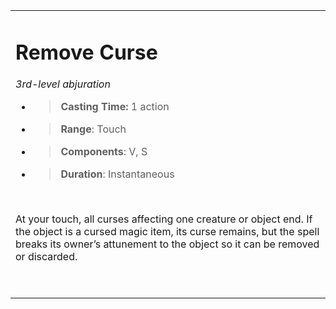 <table><tbody><tr class="odd"><td><h1 id="remove-curse"><strong>Remove Curse</strong></h1><p><em>3rd-level abjuration</em></p><ul><li><blockquote><p><strong>Casting Time:</strong> 1 action</p></blockquote></li><li><blockquote><p><strong>Range</strong>: Touch</p></blockquote></li><li><blockquote><p><strong>Components</strong>: V, S</p></blockquote></li><li><blockquote><p><strong>Duration</strong>: Instantaneous</p></blockquote></li></ul><p> </p><p>At your touch, all curses affecting one creature or object end. If the object is a cursed magic item, its curse remains, but the spell breaks its owner’s attunement to the object so it can be removed or discarded.</p><p> </p></td></tr></tbody></table>
